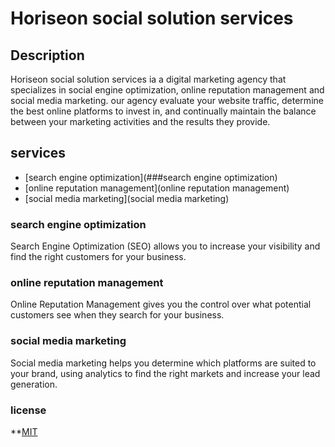 # Horiseon social solution services

## Description

Horiseon social solution services ia a digital marketing agency that specializes in social engine optimization, online reputation management and social media marketing. our agency evaluate your website traffic, determine the best online platforms to invest in, and continually maintain the balance between your marketing activities and the results they provide.


## services

* [search engine optimization](###search engine optimization)
* [online reputation management](online reputation management)
* [social media marketing](social media marketing)

### search engine optimization

 Search Engine Optimization (SEO) allows you to increase your visibility and find the right customers for your business.

### online reputation management

 Online Reputation Management gives you the control over what potential customers see when they search for your business.

### social media marketing

 Social media marketing helps you determine which platforms are suited to your brand, using analytics to find the right markets and increase your lead generation.

  

### license

**[MIT](/Users/sathya/coding/git-hub/homework1/License.txt)